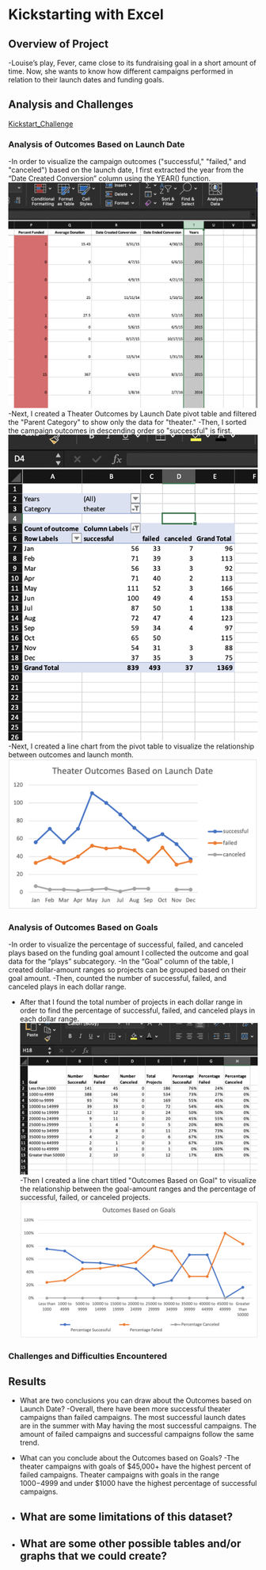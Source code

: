 # Kickstarting with Excel

## Overview of Project
-Louise’s play, Fever, came close to its fundraising goal in a short amount of time. Now, she wants to know how different campaigns performed in relation to their launch dates and funding goals. 


## Analysis and Challenges
[Kickstart_Challenge](https://github.com/mpayich/kickstarter-analysis/blob/main/Kickstart_Challenge.copy.xlsx)

### Analysis of Outcomes Based on Launch Date
-In order to visualize the campaign outcomes ("successful," "failed," and "canceled") based on the launch date, I first extracted the year from the “Date Created Conversion” column using the YEAR() function. 
![image1](https://github.com/mpayich/kickstarter-analysis/blob/main/image1.png)
-Next, I created a Theater Outcomes by Launch Date pivot table and filtered the "Parent Category" to show only the data for "theater."
-Then, I sorted the campaign outcomes in descending order so "successful" is first.
![image_name](https://github.com/mpayich/kickstarter-analysis/blob/main/image2.png)
-Next, I created a line chart from the pivot table to visualize the relationship between outcomes and launch month.
![Theater_Outcomes_vs_Launch](https://github.com/mpayich/kickstarter-analysis/blob/main/Theater_Outcomes_vs_Launch.png)

### Analysis of Outcomes Based on Goals
-In order to visualize the percentage of successful, failed, and canceled plays based on the funding goal amount I collected the outcome and goal data for the “plays” subcategory.
-In the “Goal” column of the table, I created dollar-amount ranges so projects can be grouped based on their goal amount.
-Then, counted the number of successful, failed, and canceled plays in each dollar range.
- After that I found the total number of projects in each dollar range in order to find the percentage of successful, failed, and canceled plays in each dollar range.
![image_name](https://github.com/mpayich/kickstarter-analysis/blob/main/image3.png)
-Then I created a line chart titled "Outcomes Based on Goal" to visualize the relationship between the goal-amount ranges and the percentage of successful, failed, or canceled projects.
![image_name](https://github.com/mpayich/kickstarter-analysis/blob/main/Outcomes_based_on_goals.png)

### Challenges and Difficulties Encountered

## Results

- What are two conclusions you can draw about the Outcomes based on Launch Date?
	-Overall, there have been more successful theater campaigns than failed campaigns. The most successful launch dates are in the summer with May having the most successful campaigns. The amount of failed campaigns and successful campaigns follow the same trend. 

- What can you conclude about the Outcomes based on Goals?
	-The theater campaigns with goals of $45,000+ have the highest percent of failed campaigns. Theater campaigns with goals in the range $1000-$4999 and under $1000 have the highest percentage of successful campaigns.

- What are some limitations of this dataset?
	-

- What are some other possible tables and/or graphs that we could create?
	-
